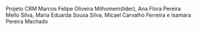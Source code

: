 Projeto CRM 
Marcos Felipe Oliveira Milhomem(lider), Ana Flora Pereira Mello Silva, Maria Eduarda Sousa Silva, Micael Carvalho Ferreira e Isamara Pereira Machado
